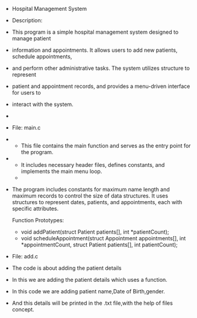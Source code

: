  * Hospital Management System

 * Description:
 * This program is a simple hospital management system designed to manage patient
 * information and appointments. It allows users to add new patients, schedule appointments,
 * and perform other administrative tasks. The system utilizes structure to represent
 * patient and appointment records, and provides a menu-driven interface for users to
 * interact with the system.
 *
 * File: main.c
 * - This file contains the main function and serves as the entry point for the program.
 * - It includes necessary header files, defines constants, and implements the main menu loop.
   - 
  
 *  The program includes constants for maximum name length and maximum records to
    control the size of data structures. It uses structures to represent dates,
    patients, and appointments, each with specific attributes.

    Function Prototypes:
    - void addPatient(struct Patient patients[], int *patientCount);
    - void scheduleAppointment(struct Appointment appointments[], int *appointmentCount, struct Patient patients[], int patientCount);
  
   
* File: add.c
* The code is about adding the patient details
* In this we are adding the patient details which uses a function.
* In this code we are adding patient name,Date of Birth,gender.
* And this details will be printed in the .txt file,with the help of files concept. 

